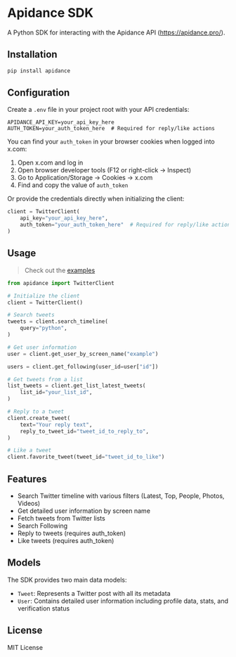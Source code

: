 # Apidance SDK

A Python SDK for interacting with the Apidance API (https://apidance.pro/).

## Installation

```bash
pip install apidance
```

## Configuration

Create a `.env` file in your project root with your API credentials:

```env
APIDANCE_API_KEY=your_api_key_here
AUTH_TOKEN=your_auth_token_here  # Required for reply/like actions
```

You can find your `auth_token` in your browser cookies when logged into x.com:
1. Open x.com and log in
2. Open browser developer tools (F12 or right-click -> Inspect)
3. Go to Application/Storage -> Cookies -> x.com
4. Find and copy the value of `auth_token`

Or provide the credentials directly when initializing the client:

```python
client = TwitterClient(
    api_key="your_api_key_here",
    auth_token="your_auth_token_here"  # Required for reply/like actions
)
```

## Usage

> Check out the [examples](https://github.com/script-money/apidance/tree/main/examples)

```python
from apidance import TwitterClient

# Initialize the client
client = TwitterClient()

# Search tweets
tweets = client.search_timeline(
    query="python",
)

# Get user information
user = client.get_user_by_screen_name("example")

users = client.get_following(user_id=user["id"])

# Get tweets from a list
list_tweets = client.get_list_latest_tweets(
    list_id="your_list_id",
)

# Reply to a tweet
client.create_tweet(
    text="Your reply text",
    reply_to_tweet_id="tweet_id_to_reply_to",
)

# Like a tweet
client.favorite_tweet(tweet_id="tweet_id_to_like")
```

## Features

- Search Twitter timeline with various filters (Latest, Top, People, Photos, Videos)
- Get detailed user information by screen name
- Fetch tweets from Twitter lists
- Search Following
- Reply to tweets (requires auth_token)
- Like tweets (requires auth_token)

## Models

The SDK provides two main data models:

- `Tweet`: Represents a Twitter post with all its metadata
- `User`: Contains detailed user information including profile data, stats, and verification status

## License

MIT License
